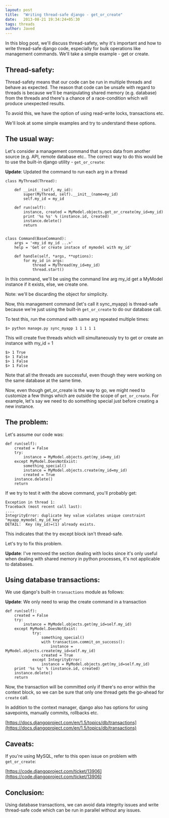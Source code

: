 ```yaml
---
layout: post
title:  "Writing thread-safe django - get_or_create"
date:   2013-08-21 19:34:24+05:30
tags: threads
author: Javed
---
```

In this blog post, we'll discuss thread-safety, why it's important and how to
write thread-safe django code, especially for bulk operations like management
commands. We'll take a simple example - get or create.

Thread-safety:
--------------

Thread-safety means that our code can be run in multiple threads and behave as
expected. The reason that code can be unsafe with regard to threads is because
we'll be manipulating shared memory (e.g. database) from the threads and there's
a chance of a race-condition which will produce unexpected results.

To avoid this, we have the option of using read-write locks, transactions etc.

We'll look at some simple examples and try to understand these options.

The usual way:
--------------

Let's consider a management command that syncs data from another source (e.g. API,
remote database etc.. The correct way to do this would be to use the built-in
django utility - `get_or_create`:

**Update**: Updated the command to run each arg in a thread

    class MyThread(Thread):

        def __init__(self, my_id):
            super(MyThread, self).__init__(name=my_id)
            self.my_id = my_id

        def run(self):
            instance, created = MyModel.objects.get_or_create(my_id=my_id)
            print '%s %s' % (instance.id, created)
            instance.delete()
            return


    class Command(BaseCommand):
        args = '<my_id my_id ...>'
        help = 'Get or create instace of mymodel with my_id'

        def handle(self, *args, **options):
            for my_id in args:
                thread = MyThread(my_id=my_id)
                thread.start()


In this command, we'll be using the command line arg my_id get a MyModel
instance if it exists, else, we create one.

Note: we'll be discarding the object for simplicity.

Now, this management command (let's call it sync_myapp) is thread-safe because
we're just using the built-in `get_or_create` to do our database call.

To test this, run the command with same arg repeated multiple times:

    $> python manage.py sync_myapp 1 1 1 1 1

This will create five threads which will simultaneously try to get or create an instance
with my_id = 1


    $> 1 True
    $> 1 False
    $> 1 False
    $> 1 False


Note that all the threads are successful, even though they were working on the
same database at the same time.

Now, even though get_or_create is the way to go, we might need to customize a
few things which are outside the scope of `get_or_create`. For example, let's
say we need to do something special just before creating a new instance.

The problem:
------------

Let's assume our code was:

    def run(self):
        created = False
        try:
            instance = MyModel.objects.get(my_id=my_id)
        except MyModel.DoesNotExist:
            something_special()
            instance = MyModel.objects.create(my_id=my_id)
            created = True
        instance.delete()
        return

If we try to test it with the above command, you'll probably get:

    Exception in thread 1:
    Traceback (most recent call last):
    ....
    IntegrityError: duplicate key value violates unique constraint "myapp_mymodel_my_id_key"
    DETAIL:  Key (my_id)=(1) already exists.

This indicates that the try except block isn't thread-safe.

Let's try to fix this problem.

**Update**: I've removed the section dealing with locks since it's only useful when
dealing with shared memory in python processes, it's not applicable to
databases.

Using database transactions:
----------------------------

We use django's built-in `transactions` module as follows:

**Update**: We only need to wrap the create command in a transaction

    def run(self):
        created = False
        try:
            instance = MyModel.objects.get(my_id=self.my_id)
        except MyModel.DoesNotExist:
                try:
                    something_special()
                    with transaction.commit_on_success():
                        instance = MyModel.objects.create(my_id=self.my_id)
                    created = True
                except IntegrityError:
                    instance = MyModel.objects.get(my_id=self.my_id)
        print '%s %s' % (instance.id, created)
        instance.delete()
        return

Now, the transaction will be committed only if there's no error within the
context block, so we can be sure that only one thread gets the go-ahead for
`create` call.

In addition to the context manager, django also has options for using savepoints,
manually commits, rollbacks etc.

[https://docs.djangoproject.com/en/1.5/topics/db/transactions](https://docs.djangoproject.com/en/1.5/topics/db/transactions)

Caveats:
--------

If you're using MySQL, refer to this open issue on problem with `get_or_create`:

[https://code.djangoproject.com/ticket/13906](https://code.djangoproject.com/ticket/13906)

Conclusion:
-----------

Using database transactions, we can avoid data integrity issues and write
thread-safe code which can be run in parallel without any
issues.


